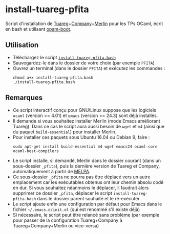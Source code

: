 # install-tuareg-pfita

Script d'installation de
[Tuareg](https://github.com/ocaml/tuareg)+[Company](http://company-mode.github.io/)+[Merlin](https://github.com/ocaml/merlin)
pour les TPs OCaml, écrit en bash et utilisant
[opam-boot](https://github.com/avsm/opam-boot).

## Utilisation

- Téléchargez le script
  [`install-tuareg-pfita.bash`](install-tuareg-pfita.bash)
- Sauvegardez-le dans le dossier de votre choix (par exemple `PFITA`)
- Ouvrez un terminal (dans le dossier `PFITA`) et exécutez les
  commandes :  
  ```
  chmod a+x install-tuareg-pfita.bash  
  ./install-tuareg-pfita.bash
  ```

## Remarques

- Ce script interactif conçu pour GNU/Linux suppose que les logiciels
  `ocaml` (version >= 4.01) et `emacs` (version >= 24.3) sont déjà
  installés.
- Il demande si vous souhaitez installer Merlin (mode Emacs améliorant
  Tuareg). Dans ce cas le script aura aussi besoin de `wget` et `m4`
  (ainsi que du paquet `build-essential`) pour installer Merlin.
- Pour installer ces paquets sous Ubuntu 16.04 ou Debian 9, faire :  
  ```
  sudo apt-get install build-essential m4 wget emacs24 ocaml-core ocaml-best-compilers
  ```
- Le script installe, si demandé, Merlin dans le dossier courant (dans
  un sous-dossier `_pfita`), puis la dernière version de Tuareg et
  Company, automatiquement à partir de [MELPA](https://melpa.org/).
- Ce sous-dossier `_pfita` ne pourra pas être déplacé vers un autre
  emplacement car les exécutables obtenus ont leur chemin absolu codé
  en dur. Si vous souhaitez néanmoins le déplacer, il faudrait alors
  supprimer ce dossier `_pfita`, déplacer le script
  `install-tuareg-pfita.bash` dans le dossier parent souhaité et le
  ré-exécuter.
- Le script ajoute enfin une configuration par défaut pour Emacs dans
  le fichier `~/.emacs.d/init.el` (qui est renommé s'il existe déjà)
- Si nécessaire, le script peut être relancé sans problème (par
  exemple pour passer de la configuration Tuareg+Company à
  Tuareg+Company+Merlin ou vice-versa)
